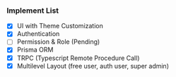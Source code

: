 ### Implement List

-[x] UI with Theme Customization
-[x] Authentication
-[ ] Permission & Role (Pending)
-[x] Prisma ORM
-[x] TRPC (Typescript Remote Procedure Call)
-[x] Multilevel Layout (free user, auth user, super admin)